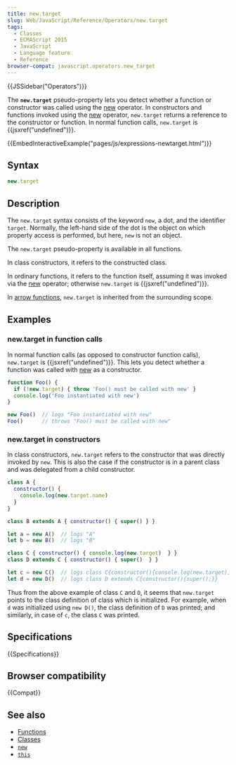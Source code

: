 ```yaml
---
title: new.target
slug: Web/JavaScript/Reference/Operators/new.target
tags:
  - Classes
  - ECMAScript 2015
  - JavaScript
  - Language feature
  - Reference
browser-compat: javascript.operators.new_target
---
```

{{JSSidebar("Operators")}}

The **`new.target`** pseudo-property lets you detect whether a function or
constructor was called using the
[new](/en-US/docs/Web/JavaScript/Reference/Operators/new) operator. In
constructors and functions invoked using the
[new](/en-US/docs/Web/JavaScript/Reference/Operators/new) operator, `new.target`
returns a reference to the constructor or function. In normal function calls,
`new.target` is {{jsxref("undefined")}}.

{{EmbedInteractiveExample("pages/js/expressions-newtarget.html")}}

## Syntax

```js
new.target
```

## Description

The `new.target` syntax consists of the keyword `new`, a dot, and the identifier
`target`. Normally, the left-hand side of the dot is the object on which
property access is performed, but here, `new` is not an object.

The `new.target` pseudo-property is available in all functions.

In class constructors, it refers to the constructed class.

In ordinary functions, it refers to the function itself, assuming it was invoked
via the [new](/en-US/docs/Web/JavaScript/Reference/Operators/new) operator;
otherwise `new.target` is {{jsxref("undefined")}}.

In
[arrow functions](/en-US/docs/Web/JavaScript/Reference/Functions/Arrow_functions),
`new.target` is inherited from the surrounding scope.

## Examples

### new\.target in function calls

In normal function calls (as opposed to constructor function calls),
`new.target` is {{jsxref("undefined")}}. This lets you detect whether a
function was called with
[new](/en-US/docs/Web/JavaScript/Reference/Operators/new) as a constructor.

```js
function Foo() {
  if (!new.target) { throw 'Foo() must be called with new' }
  console.log('Foo instantiated with new')
}

new Foo()  // logs "Foo instantiated with new"
Foo()      // throws "Foo() must be called with new"
```

### new\.target in constructors

In class constructors, `new.target` refers to the constructor that was directly
invoked by `new`. This is also the case if the constructor is in a parent class
and was delegated from a child constructor.

```js
class A {
  constructor() {
    console.log(new.target.name)
  }
}

class B extends A { constructor() { super() } }

let a = new A()  // logs "A"
let b = new B()  // logs "B"

class C { constructor() { console.log(new.target)  } }
class D extends C { constructor() { super()  } }

let c = new C()  // logs class C{constructor(){console.log(new.target);}}
let d = new D()  // logs class D extends C{constructor(){super();}}
```

Thus from the above example of class `C` and `D`, it seems that `new.target`
points to the class definition of class which is initialized. For example, when
`d` was initialized using `new D()`, the class definition of `D` was
printed; and similarly, in case of `c`, the class `C` was printed.

## Specifications

{{Specifications}}

## Browser compatibility

{{Compat}}

## See also

- [Functions](/en-US/docs/Web/JavaScript/Reference/Functions)
- [Classes](/en-US/docs/Web/JavaScript/Reference/Classes)
- [`new`](/en-US/docs/Web/JavaScript/Reference/Operators/new)
- [`this`](/en-US/docs/Web/JavaScript/Reference/Operators/this)
